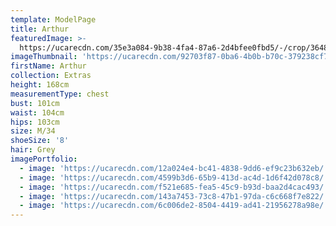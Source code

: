 ```yaml
---
template: ModelPage
title: Arthur
featuredImage: >-
  https://ucarecdn.com/35e3a084-9b38-4fa4-87a6-2d4bfee0fbd5/-/crop/3648x1997/0,0/-/preview/
imageThumbnail: 'https://ucarecdn.com/92703f87-0ba6-4b0b-b70c-379238cf751f/'
firstName: Arthur
collection: Extras
height: 168cm
measurementType: chest
bust: 101cm
waist: 104cm
hips: 103cm
size: M/34
shoeSize: '8'
hair: Grey
imagePortfolio:
  - image: 'https://ucarecdn.com/12a024e4-bc41-4838-9dd6-ef9c23b632eb/'
  - image: 'https://ucarecdn.com/4599b3d6-65b9-413d-ac4d-1d6f42d078c8/'
  - image: 'https://ucarecdn.com/f521e685-fea5-45c9-b93d-baa2d4cac493/'
  - image: 'https://ucarecdn.com/143a7453-73c8-47b1-97da-c6c668f7e822/'
  - image: 'https://ucarecdn.com/6c006de2-8504-4419-ad41-21956278a98e/'
---
```


